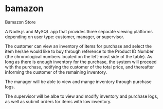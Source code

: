 # bamazon

Bamazon Store

A Node.js and MySQL app that provides three separate viewing platforms depending on user type: customer, manager, or supervisor.

The customer can view an inventory of items for purchase and select the item he/she would like to buy through reference to the Product ID Number (the chronological numbers located on the left-most side of the table). As long as there is enough inventory for the purchase, the system will proceed with the purchase, notifying the customer of the total price, and thereafter informing the customer of the remaining inventory.

The manager will be able to view and mange inventory through purchase logs.

The supervisor will be albe to view and modify inventory and purchase logs, as well as submit orders for items with low inventory.
